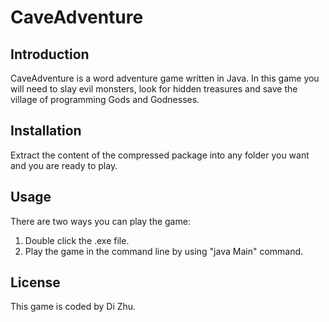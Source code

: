 # CaveAdventure

## Introduction
CaveAdventure is a word adventure game written in Java. In this game you will need to slay evil monsters, look for hidden treasures and save the village of programming Gods and Godnesses.
<br>

## Installation
Extract the content of the compressed package into any folder you want and you are ready to play. <br>

## Usage
There are two ways you can play the game: <br>
1. Double click the .exe file.
2. Play the game in the command line by using "java Main" command.

## License
This game is coded by Di Zhu.
